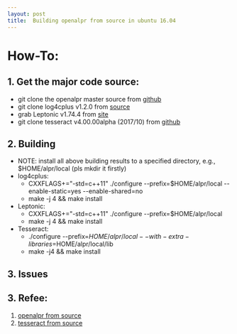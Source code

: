 ```yaml
---
layout: post
title:  Building openalpr from source in ubuntu 16.04
---
```


# How-To:
## 1. Get the major code source:
* git clone the openalpr master source from [github](https://github.com/openalpr/openalpr)
* git clone log4cplus v1.2.0 from [source](https://sourceforge.net/projects/log4cplus/files/log4cplus-stable/1.2.0/)
* grab Leptonic v1.74.4 from [site](http://www.leptonica.org/source/leptonica-1.74.4.tar.gz)
* git clone tesseract v4.00.00alpha (2017/10) from [github](https://github.com/tesseract-ocr/tesseract/)
## 2. Building 
* NOTE: install all above building results to a specified directory, e.g., $HOME/alpr/local (pls mkdir it firstly)
* log4cplus:
  - CXXFLAGS+="-std=c++11" ./configure --prefix=$HOME/alpr/local --enable-static=yes --enable-shared=no
  - make -j 4 && make install
* Leptonic:
  - CXXFLAGS+="-std=c++11" ./configure --prefix=$HOME/alpr/local
  - make -j 4 && make install
* Tesseract:
  - ./configure --prefix=$HOME/alpr/local --with-extra-libraries=$HOME/alpr/local/lib
  - make -j4 && make install


## 3. Issues

## 3. Refee: 
1. [openalpr from source](https://github.com/openalpr/openalpr/wiki/Compilation-instructions-(Ubuntu-Linux))
2. [tesseract from source](https://github.com/tesseract-ocr/tesseract/wiki/Compiling#Linux)
